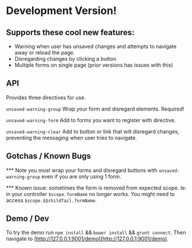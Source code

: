 # Development Version!

## Supports these cool new features: 

- Warning when user has unsaved changes and attempts to navigate away or reload the page.
- Disregarding changes by clicking a button
- Multiple forms on single page (prior versions has issues with this)

## API 
Provides three directives for use. 

`unsaved-warning-group` Wrap your form and disregard elements. Required! 

`unsaved-warning-form` Add to forms you want to register with directive. 

`unsaved-warning-clear` Add to button or link that will disregard changes, preventing the messaging when user tries to navigate. 

## Gotchas / Known Bugs

*** Note you must wrap your forms and disregard buttons with `unsaved-warning-group` even if you are only using 1 form. 

*** Known issue: sometimes the form is removed from expected scope. Ie: in your controller `$scope.formName` no longer works. You might need to access `$scope.$$childTail.formName`.

## Demo / Dev

To try the demo run `npm install` && `bower install` && `grunt connect`. Then navigate to [http://127.0.0.1:9001/demo](http://127.0.0.1:9001/demo).